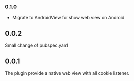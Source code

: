### 0.1.0
- Migrate to AndroidView for show web view on Android

## 0.0.2

Small change of pubspec.yaml

## 0.0.1

The plugin provide a native web view with all cookie listener.
